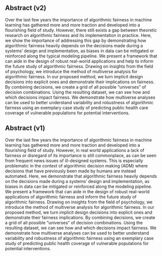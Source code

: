 ## Abstract (v2)

Over the last few years the importance of algorithmic fairness in machine learning has gathered more and more traction and developed into a flourishing field of study. However, there still exists a gap between theoretic research on algorithmic fairness and its implementation in practice. Here, we show the importance of addressing this gap by demonstrating how algorithmic fairness heavily depends on the decisions made during a systems’ design and implementation, as biases in data can be mitigated or reinforced along the typical modeling pipeline. We present a framework that can aide in the design of robust real-world applications and help to inform the future study of algorithmic fairness.
Drawing on insights from the field of psychology, we introduce the method of multiverse analysis for algorithmic fairness. In our proposed method, we turn implicit design decisions into explicit ones and demonstrate their implications on fairness. By combining decisions, we create a grid of all possible “universes” of decision combinations. Using the resulting dataset, we can see how and which decisions impact fairness. We demonstrate how multiverse analyses can be used to better understand variability and robustness of algorithmic fairness using an exemplary case study of predicting public health care coverage of vulnerable populations for potential interventions.

## Abstract (v1)
Over the last few years the importance of algorithmic fairness in machine learning has gathered more and more traction and developed into a flourishing field of study. However, in real world applications a lack of fairness or disregard of its importance is still commonplace, as can be seen from frequent news issues of ill-designed systems. This is especially problematic in the context of algorithmic decision making (ADM) where decisions that have previously been made by humans are instead automated. Here, we demonstrate that algorithmic fairness heavily depends on the decisions made during a systems’ design and implementation, as biases in data can be mitigated or reinforced along the modeling pipeline. We present a framework that can aide in the design of robust real-world applications of algorithmic fairness and inform the future study of algorithmic fairness.
Drawing on insights from the field of psychology, we introduce the method of multiverse analysis for algorithmic fairness. In our proposed method, we turn implicit design decisions into explicit ones and demonstrate their fairness implications. By combining decisions, we create a grid of all possible “universes” of decision combinations. Using the resulting dataset, we can see how and which decisions impact fairness. We demonstrate how multiverse analyses can be used to better understand variability and robustness of algorithmic fairness using an exemplary case study of predicting public health coverage of vulnerable populations for potential interventions.
